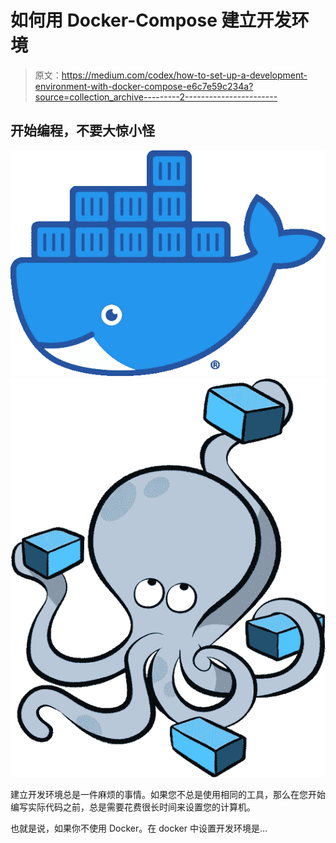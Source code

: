 # 如何用 Docker-Compose 建立开发环境

> 原文：<https://medium.com/codex/how-to-set-up-a-development-environment-with-docker-compose-e6c7e59c234a?source=collection_archive---------2----------------------->

## 开始编程，不要大惊小怪

![](img/9fd6889977b61b764a713f0052bc5524.png)![](img/2bb867643e81aa62c0687e1b2b73eddb.png)

建立开发环境总是一件麻烦的事情。如果您不总是使用相同的工具，那么在您开始编写实际代码之前，总是需要花费很长时间来设置您的计算机。

也就是说，如果你不使用 Docker。在 docker 中设置开发环境是…